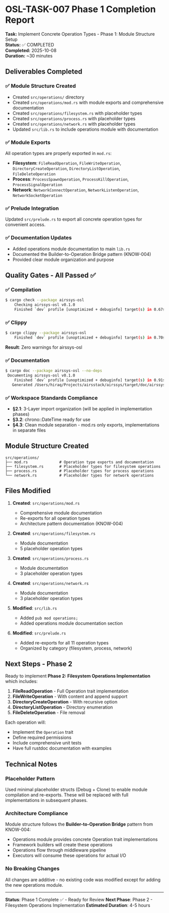 # OSL-TASK-007 Phase 1 Completion Report

**Task:** Implement Concrete Operation Types - Phase 1: Module Structure Setup  
**Status:** ✅ COMPLETED  
**Completed:** 2025-10-08  
**Duration:** ~30 minutes

## Deliverables Completed

### ✅ Module Structure Created
- Created `src/operations/` directory
- Created `src/operations/mod.rs` with module exports and comprehensive documentation
- Created `src/operations/filesystem.rs` with placeholder types
- Created `src/operations/process.rs` with placeholder types
- Created `src/operations/network.rs` with placeholder types
- Updated `src/lib.rs` to include operations module with documentation

### ✅ Module Exports
All operation types are properly exported in `mod.rs`:
- **Filesystem**: `FileReadOperation`, `FileWriteOperation`, `DirectoryCreateOperation`, `DirectoryListOperation`, `FileDeleteOperation`
- **Process**: `ProcessSpawnOperation`, `ProcessKillOperation`, `ProcessSignalOperation`
- **Network**: `NetworkConnectOperation`, `NetworkListenOperation`, `NetworkSocketOperation`

### ✅ Prelude Integration
Updated `src/prelude.rs` to export all concrete operation types for convenient access.

### ✅ Documentation Updates
- Added operations module documentation to main `lib.rs`
- Documented the Builder-to-Operation Bridge pattern (KNOW-004)
- Provided clear module organization and purpose

## Quality Gates - All Passed ✅

### ✅ Compilation
```bash
$ cargo check --package airssys-osl
    Checking airssys-osl v0.1.0
    Finished `dev` profile [unoptimized + debuginfo] target(s) in 0.67s
```

### ✅ Clippy
```bash
$ cargo clippy --package airssys-osl
    Finished `dev` profile [unoptimized + debuginfo] target(s) in 0.70s
```
**Result**: Zero warnings for airssys-osl

### ✅ Documentation
```bash
$ cargo doc --package airssys-osl --no-deps
 Documenting airssys-osl v0.1.0
    Finished `dev` profile [unoptimized + debuginfo] target(s) in 0.91s
   Generated /Users/hiraq/Projects/airsstack/airssys/target/doc/airssys_osl/index.html
```

### ✅ Workspace Standards Compliance
- **§2.1**: 3-Layer import organization (will be applied in implementation phases)
- **§3.2**: chrono::DateTime<Utc> ready for use
- **§4.3**: Clean module separation - mod.rs only exports, implementations in separate files

## Module Structure Created

```
src/operations/
├── mod.rs              # Operation type exports and documentation
├── filesystem.rs       # Placeholder types for filesystem operations
├── process.rs          # Placeholder types for process operations
└── network.rs          # Placeholder types for network operations
```

## Files Modified

1. **Created**: `src/operations/mod.rs`
   - Comprehensive module documentation
   - Re-exports for all operation types
   - Architecture pattern documentation (KNOW-004)

2. **Created**: `src/operations/filesystem.rs`
   - Module documentation
   - 5 placeholder operation types

3. **Created**: `src/operations/process.rs`
   - Module documentation
   - 3 placeholder operation types

4. **Created**: `src/operations/network.rs`
   - Module documentation
   - 3 placeholder operation types

5. **Modified**: `src/lib.rs`
   - Added `pub mod operations;`
   - Added operations module documentation section

6. **Modified**: `src/prelude.rs`
   - Added re-exports for all 11 operation types
   - Organized by category (filesystem, process, network)

## Next Steps - Phase 2

Ready to implement **Phase 2: Filesystem Operations Implementation** which includes:

1. **FileReadOperation** - Full Operation trait implementation
2. **FileWriteOperation** - With content and append support
3. **DirectoryCreateOperation** - With recursive option
4. **DirectoryListOperation** - Directory enumeration
5. **FileDeleteOperation** - File removal

Each operation will:
- Implement the `Operation` trait
- Define required permissions
- Include comprehensive unit tests
- Have full rustdoc documentation with examples

## Technical Notes

### Placeholder Pattern
Used minimal placeholder structs (Debug + Clone) to enable module compilation and re-exports. These will be replaced with full implementations in subsequent phases.

### Architecture Compliance
Module structure follows the **Builder-to-Operation Bridge** pattern from KNOW-004:
- Operations module provides concrete Operation trait implementations
- Framework builders will create these operations
- Operations flow through middleware pipeline
- Executors will consume these operations for actual I/O

### No Breaking Changes
All changes are additive - no existing code was modified except for adding the new operations module.

---

**Status**: Phase 1 Complete ✅ - Ready for Review
**Next Phase**: Phase 2 - Filesystem Operations Implementation
**Estimated Duration**: 4-5 hours
